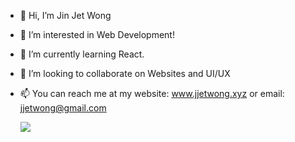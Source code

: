- 👋 Hi, I’m Jin Jet Wong
- 👀 I’m interested in Web Development!
- 🌱 I’m currently learning React.
- 💞️ I’m looking to collaborate on Websites and UI/UX 
- 📫 You can reach me at my website: www.jjetwong.xyz or email: jjetwong@gmail.com

  ![](https://komarev.com/ghpvc/?username=jjetwong&color=grey)

<!---
jjetwong/jjetwong is a ✨ special ✨ repository because its `README.md` (this file) appears on your GitHub profile.
You can click the Preview link to take a look at your changes.
--->
